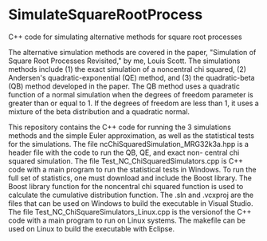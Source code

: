 # SimulateSquareRootProcess
C++ code for simulating alternative methods for square root processes

The alternative simulation methods are covered in the paper, "Simulation of Square Root Processes Revisited," by me, Louis Scott.  The 
simulations methods include (1) the exact simulation of a noncentral chi squared, (2) Andersen's quadratic-exponential (QE) method, and (3) 
the quadratic-beta (QB) method developed in the paper.  The QB method uses a quadratic function of a normal simulation when the degrees of 
freedom parameter is greater than or equal to 1.  If the degrees of freedom are less than 1, it uses a mixture of the beta distribution and 
a quadratic normal.

This repository contains the C++ code for running the 3 simulations methods and the simple Euler approximation, as well as the statistical 
tests for the simulations.  The file ncChiSquaredSimulation_MRG32k3a.hpp is a header file with the code to run the QB, QE, and exact non-
central chi squared simulation.  The file Test_NC_ChiSquaredSimulators.cpp is C++ code with a main program to run the statistical tests in
Windows.  To run the full set of statistics, one must download and include the Boost library.  The Boost library function for the noncentral
chi squared function is used to calculate the cumulative distribution function.  The .sln and .vcxproj are the files that can be used on 
Windows to build the executable in Visual Studio.  The file Test_NC_ChiSquareSimulators_Linux.cpp is the versionof the C++ code with a main 
program to run on Linux systems.  The makefile can be used on Linux to build the executable with Eclipse.

